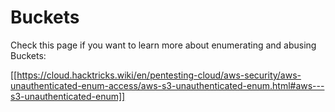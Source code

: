 # Buckets

Check this page if you want to learn more about enumerating and abusing Buckets:

[[https://cloud.hacktricks.wiki/en/pentesting-cloud/aws-security/aws-unauthenticated-enum-access/aws-s3-unauthenticated-enum.html#aws---s3-unauthenticated-enum]]


